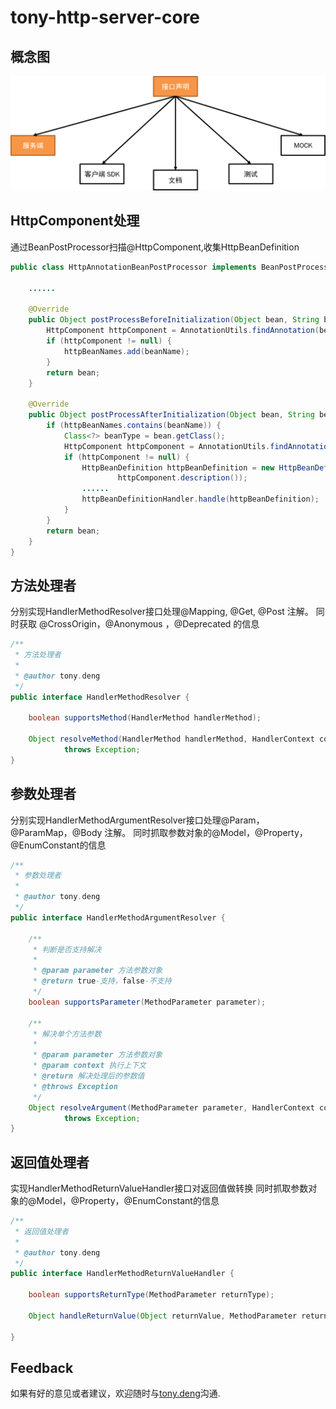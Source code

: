 # tony-http-server-core

## 概念图

![tony-http-server](../images/tony-http-server.png)

## HttpComponent处理

通过BeanPostProcessor扫描@HttpComponent,收集HttpBeanDefinition

```java
public class HttpAnnotationBeanPostProcessor implements BeanPostProcessor, InitializingBean {

	......

	@Override
	public Object postProcessBeforeInitialization(Object bean, String beanName) throws BeansException {
		HttpComponent httpComponent = AnnotationUtils.findAnnotation(bean.getClass(), HttpComponent.class);
		if (httpComponent != null) {
			httpBeanNames.add(beanName);
		}
		return bean;
	}

	@Override
	public Object postProcessAfterInitialization(Object bean, String beanName) throws BeansException {
		if (httpBeanNames.contains(beanName)) {
			Class<?> beanType = bean.getClass();
			HttpComponent httpComponent = AnnotationUtils.findAnnotation(beanType, HttpComponent.class);
			if (httpComponent != null) {
				HttpBeanDefinition httpBeanDefinition = new HttpBeanDefinition(beanName, httpComponent.title(),
						httpComponent.description());
	            ......
                httpBeanDefinitionHandler.handle(httpBeanDefinition);
			}
		}
		return bean;
	}
}
```

## 方法处理者

分别实现HandlerMethodResolver接口处理@Mapping, @Get, @Post 注解。
同时获取 @CrossOrigin，@Anonymous	，@Deprecated 的信息

```java
/**
 * 方法处理者
 * 
 * @author tony.deng
 */
public interface HandlerMethodResolver {

	boolean supportsMethod(HandlerMethod handlerMethod);

	Object resolveMethod(HandlerMethod handlerMethod, HandlerContext context)
			throws Exception;
}
```

## 参数处理者

分别实现HandlerMethodArgumentResolver接口处理@Param，@ParamMap，@Body 注解。
同时抓取参数对象的@Model，@Property，@EnumConstant的信息

```java
/**
 * 参数处理者
 * 
 * @author tony.deng
 */
public interface HandlerMethodArgumentResolver {

	/**
	 * 判断是否支持解决
	 * 
	 * @param parameter 方法参数对象
	 * @return true-支持，false-不支持
	 */
	boolean supportsParameter(MethodParameter parameter);

	/**
	 * 解决单个方法参数
	 * 
	 * @param parameter 方法参数对象
	 * @param context 执行上下文
	 * @return 解决处理后的参数值
	 * @throws Exception
	 */
	Object resolveArgument(MethodParameter parameter, HandlerContext context)
			throws Exception;
}
```
## 返回值处理者

实现HandlerMethodReturnValueHandler接口对返回值做转换
同时抓取参数对象的@Model，@Property，@EnumConstant的信息

```java
/**
 * 返回值处理者
 * 
 * @author tony.deng
 */
public interface HandlerMethodReturnValueHandler {

	boolean supportsReturnType(MethodParameter returnType);

	Object handleReturnValue(Object returnValue, MethodParameter returnType, HandlerContext context) throws Exception;

}
```

## Feedback

如果有好的意见或者建议，欢迎随时与[tony.deng][mail]沟通.

 [mail]: mailto:dz_005@163.com